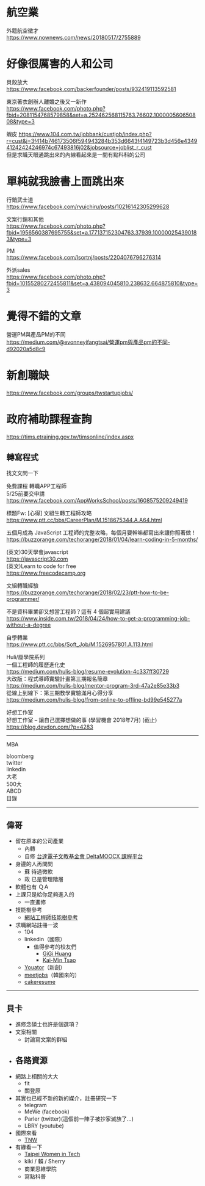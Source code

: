 

# 航空業
外籍航空徵才  
https://www.nownews.com/news/20180517/2755889  

# 好像很厲害的人和公司

貝殼放大  
https://www.facebook.com/backerfounder/posts/932419113592581  
  
東京著衣創辦人離婚之後又一新作  
https://www.facebook.com/photo.php?fbid=2081154768579858&set=a.252462568115763.76602.100000560650808&type=3  

蝦皮
https://www.104.com.tw/jobbank/custjob/index.php?r=cust&j=3f414b746173506f594943284b353d6643f4149723b3d456e434941242424246974c67493816j02&jobsource=joblist_r_cust  
但是求職天眼通跳出來的內線看起來是一間有點科科的公司  

# 單純就我臉書上面跳出來
行銷武士道  
https://www.facebook.com/ryuichiru/posts/10216142305299628  

文案行銷和其他  
https://www.facebook.com/photo.php?fbid=1956560387695755&set=a.177137152304763.37939.100000254390183&type=3  

PM  
https://www.facebook.com/lsortnj/posts/2204076796276314  

外派sales  
https://www.facebook.com/photo.php?fbid=10155280272455811&set=a.438094045810.238632.664875810&type=3  

# 覺得不錯的文章  
營運PM與產品PM的不同  
https://medium.com/@evonneyifangtsai/營運pm與產品pm的不同-d92020a5d8c9  

# 新創職缺
https://www.facebook.com/groups/twstartupjobs/  

# 政府補助課程查詢
https://tims.etraining.gov.tw/timsonline/index.aspx  

## 轉寫程式

找文文問一下

免費課程
轉職APP工程師    
5/25前要交申請  
https://www.facebook.com/AppWorksSchool/posts/1608575209249419

標題Fw: [心得] 文組生轉工程師攻略  
https://www.ptt.cc/bbs/CareerPlan/M.1518675344.A.A64.html  

五個月成為 JavaScript 工程師的完整攻略，每個月要幹嘛都寫出來讓你照著做！  
https://buzzorange.com/techorange/2018/01/04/learn-coding-in-5-months/  

(英文)30天學會javascript  
https://javascript30.com  
(英文)Learn to code for free  
https://www.freecodecamp.org
  
文組轉職經驗  
https://buzzorange.com/techorange/2018/02/23/ptt-how-to-be-programmer/
  
不是資科畢業卻又想當工程師？這有 4 個超實用建議  
https://www.inside.com.tw/2018/04/24/how-to-get-a-programming-job-without-a-degree  

自學轉業  
https://www.ptt.cc/bbs/Soft_Job/M.1526957801.A.113.html  


Huli/厘學院系列  
一個工程師的履歷進化史  
https://medium.com/hulis-blog/resume-evolution-4c337ff30729  
大改版：程式導師實驗計畫第三期報名簡章  
https://medium.com/hulis-blog/mentor-program-3rd-47a2e85e33b3  
從線上到線下：第三期教學實驗滿月心得分享  
https://medium.com/hulis-blog/from-online-to-offline-bd99e545277a  

  
好想工作室  
好想工作室 – 讓自己選擇想做的事 (學習機會 2018年7月) (截止)  
https://blog.devdon.com/?p=4283  

---
MBA  
  
bloomberg  
twitter  
linkedin  
大老  
500大  
ABCD  
目錄  

---
## 偉哥
- 留在原本的公司產業
    - 內轉
    - 自修 [台達電子文教基金會 DeltaMOOCX 課程平台](https://www.facebook.com/deltamoocx)
- 身邊的人再問問
    - 蘇 待過微軟
    - 政 已是管理階層
- 軟體也有 ＱＡ
- 上課只是給你足夠進入的
    - 一直進修
- 技能樹參考
    - [網站工程師技能樹參考](https://github.com/goodjack/developer-roadmap-chinese)
- 求職網站註冊一波
    - 104 
    - linkedin（國際）
        - 值得參考的校友們
            - [GiGi Huang](https://www.linkedin.com/in/gigihuang/)
            - [Kai-Min Tsao](https://www.linkedin.com/in/kai-min-tsao-a5078385/)
    - [Youator](https://www.yourator.co/)（新創）
    - [meetjobs](https://meet.jobs/)（韓國來的）
    - [cakeresume](https://www.cakeresume.com/zh-TW)

---
## 貝卡
- 進修念碩士也許是個選項？
- 文案相關
    - 討論寫文案的群組
- 各路資源
    - 
- 網路上相關的大大
    - fit
    - 關登原
- 其實也已經不新的新的媒介，註冊研究一下
    - telegram
    - MeWe (facebook)
    - Parler (twitter)(這個前一陣子被抄家滅族了...)
    - LBRY (youtube)
- 國際來看
    - [TNW](https://thenextweb.com/conference)
- 有緣看一下
    - [Taipei Women in Tech](https://www.facebook.com/groups/420817431404071/)
    - kiki / 賴 / Sherry
    - 商業思維學院
    - 寫點科普